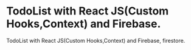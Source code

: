 # TodoList with React JS(Custom Hooks,Context) and Firebase.
 
 TodoList with React JS(Custom Hooks,Context) and Firebase, firestore.
 
 
  
 
   
    
           
         
    
 
  
